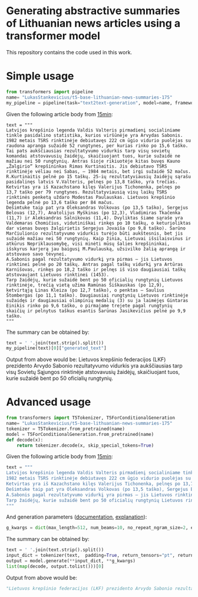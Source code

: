 # Generating abstractive summaries of Lithuanian news articles using a transformer model
This repository contains the code used in this work.

# Simple usage
```python
from transformers import pipeline
name= "LukasStankevicius/t5-base-lithuanian-news-summaries-175"
my_pipeline = pipeline(task="text2text-generation", model=name, framework="pt")
```
Given the following article body from [15min](https://www.15min.lt/24sek/naujiena/lietuva/tarp-penkiu-rezultatyviausiu-tsrs-rinktines-visu-laiku-zaideju-trys-lietuviai-875-1380030):
```
text = """
Latvijos krepšinio legenda Valdis Valteris pirmadienį socialiniame tinkle pasidalino statistika, kurios viršūnėje yra Arvydas Sabonis.
1982 metais TSRS rinktinėje debiutavęs 222 cm ūgio vidurio puolėjas su raudona apranga sužaidė 52 rungtynes, per kurias rinko po 15,6 taško. Tai pats aukščiausias rezultatyvumo vidurkis tarp visų sovietų komandai atstovavusių žaidėjų, skaičiuojant tuos, kurie sužaidė ne mažiau nei 50 rungtynių. Antras šioje rikiuotėje kitas buvęs Kauno „Žalgirio“ krepšininkas Rimas Kurtinaitis. Jis debiutavo TSRS rinktinėje vėliau nei Sabas, – 1984 metais, bet irgi sužaidė 52 mačus. R.Kurtinaitis pelnė po 15 taškų. 25-ių rezultatyviausių žaidėjų sąrašu pasidalinęs latvis V.Valteris, pelnęs po 13,8 taško, yra trečias.
Ketvirtas yra iš Kazachstano kilęs Valerijus Tichonenka, pelnęs po 13,7 taško per 79 rungtynes. Rezultatyviausią visų laikų TSRS rinktinės penketą uždaro Modestas Paulauskas. Lietuvos krepšinio legenda pelnė po 13,6 taško per 84 mačus.
Dešimtuke taip pat yra Oleksandras Volkovas (po 13,5 taško), Sergejus Belovas (12,7), Anatolijus Myškinas (po 12,3), Vladimiras Tkačenka (11,7) ir Aleksandras Salnikovas (11,4). Dvyliktas šiame sąraše yra Valdemaras Chomičius, vidutiniškai rinkęs po 10 taškų, o keturioliktas dar vienas buvęs žalgirietis Sergejus Jovaiša (po 9,8 taško). Šarūno Marčiulionio rezultatyvumo vidurkis turėjo būti aukštesnis, bet jis sužaidė mažiau nei 50 rungtynių. Kaip žinia, Lietuvai išsilaisvinus ir atkūrus Nepriklausomybę, visi minėti mūsų šalies krepšininkai, išskyrus karjerą jau baigusį M.Paulauską, užsivilko žalią aprangą ir atstovavo savo tėvynei.
A.Sabonis pagal rezultatyvumo vidurkį yra pirmas – jis Lietuvos rinktinei pelnė po 20 taškų. Antras pagal taškų vidurkį yra Artūras Karnišovas, rinkęs po 18,2 taško ir pelnęs iš viso daugiausiai taškų atstovaujant Lietuvos rinktinei (1453).
Tarp žaidėjų, kurie sužaidė bent po 50 oficialių rungtynių Lietuvos rinktinėje, trečią vietą užima Ramūnas Šiškauskas (po 12,9), ketvirtąją Linas Kleiza (po 12,7 taško), o penktas – Saulius Štombergas (po 11,1 taško). Daugiausiai rungtynių Lietuvos rinktinėje sužaidęs ir daugiausiai olimpinių medalių (3) su ja laimėjęs Gintaras Einikis rinko po 9,6 taško, o pirmajame trejete pagal rungtynių skaičių ir pelnytus taškus esantis Šarūnas Jasikevičius pelnė po 9,9 taško.
"""
```
The summary can be obtained by:
```python
text = ' '.join(text.strip().split())
my_pipeline(text)[0]["generated_text"]
```
Output from above would be:
Lietuvos krepšinio federacijos (LKF) prezidento Arvydo Sabonio rezultatyvumo vidurkis yra aukščiausias tarp visų Sovietų Sąjungos rinktinėje atstovavusių žaidėjų, skaičiuojant tuos, kurie sužaidė bent po 50 oficialių rungtynių.

# Advanced usage
```python
from transformers import T5Tokenizer, T5ForConditionalGeneration
name= "LukasStankevicius/t5-base-lithuanian-news-summaries-175"
tokenizer = T5Tokenizer.from_pretrained(name)
model = T5ForConditionalGeneration.from_pretrained(name)
def decode(x):
    return tokenizer.decode(x, skip_special_tokens=True)
```
Given the following article body from [15min](https://www.15min.lt/24sek/naujiena/lietuva/tarp-penkiu-rezultatyviausiu-tsrs-rinktines-visu-laiku-zaideju-trys-lietuviai-875-1380030):
```python
text = """
Latvijos krepšinio legenda Valdis Valteris pirmadienį socialiniame tinkle pasidalino statistika, kurios viršūnėje yra Arvydas Sabonis.
1982 metais TSRS rinktinėje debiutavęs 222 cm ūgio vidurio puolėjas su raudona apranga sužaidė 52 rungtynes, per kurias rinko po 15,6 taško. Tai pats aukščiausias rezultatyvumo vidurkis tarp visų sovietų komandai atstovavusių žaidėjų, skaičiuojant tuos, kurie sužaidė ne mažiau nei 50 rungtynių. Antras šioje rikiuotėje kitas buvęs Kauno „Žalgirio“ krepšininkas Rimas Kurtinaitis. Jis debiutavo TSRS rinktinėje vėliau nei Sabas, – 1984 metais, bet irgi sužaidė 52 mačus. R.Kurtinaitis pelnė po 15 taškų. 25-ių rezultatyviausių žaidėjų sąrašu pasidalinęs latvis V.Valteris, pelnęs po 13,8 taško, yra trečias.
Ketvirtas yra iš Kazachstano kilęs Valerijus Tichonenka, pelnęs po 13,7 taško per 79 rungtynes. Rezultatyviausią visų laikų TSRS rinktinės penketą uždaro Modestas Paulauskas. Lietuvos krepšinio legenda pelnė po 13,6 taško per 84 mačus.
Dešimtuke taip pat yra Oleksandras Volkovas (po 13,5 taško), Sergejus Belovas (12,7), Anatolijus Myškinas (po 12,3), Vladimiras Tkačenka (11,7) ir Aleksandras Salnikovas (11,4). Dvyliktas šiame sąraše yra Valdemaras Chomičius, vidutiniškai rinkęs po 10 taškų, o keturioliktas dar vienas buvęs žalgirietis Sergejus Jovaiša (po 9,8 taško). Šarūno Marčiulionio rezultatyvumo vidurkis turėjo būti aukštesnis, bet jis sužaidė mažiau nei 50 rungtynių. Kaip žinia, Lietuvai išsilaisvinus ir atkūrus Nepriklausomybę, visi minėti mūsų šalies krepšininkai, išskyrus karjerą jau baigusį M.Paulauską, užsivilko žalią aprangą ir atstovavo savo tėvynei.
A.Sabonis pagal rezultatyvumo vidurkį yra pirmas – jis Lietuvos rinktinei pelnė po 20 taškų. Antras pagal taškų vidurkį yra Artūras Karnišovas, rinkęs po 18,2 taško ir pelnęs iš viso daugiausiai taškų atstovaujant Lietuvos rinktinei (1453).
Tarp žaidėjų, kurie sužaidė bent po 50 oficialių rungtynių Lietuvos rinktinėje, trečią vietą užima Ramūnas Šiškauskas (po 12,9), ketvirtąją Linas Kleiza (po 12,7 taško), o penktas – Saulius Štombergas (po 11,1 taško). Daugiausiai rungtynių Lietuvos rinktinėje sužaidęs ir daugiausiai olimpinių medalių (3) su ja laimėjęs Gintaras Einikis rinko po 9,6 taško, o pirmajame trejete pagal rungtynių skaičių ir pelnytus taškus esantis Šarūnas Jasikevičius pelnė po 9,9 taško.
"""
```
And generation parameters ([documentation](https://huggingface.co/transformers/main_classes/model.html?highlight=generate#transformers.generation_utils.GenerationMixin.generate), [explanation](https://github.com/huggingface/blog/blob/master/notebooks/02_how_to_generate.ipynb)):
```python
g_kwargs = dict(max_length=512, num_beams=10, no_repeat_ngram_size=2, early_stopping=True)
```
The summary can be obtained by:
```python
text = ' '.join(text.strip().split())
input_dict = tokenizer(text,  padding=True, return_tensors="pt", return_attention_mask=True)
output = model.generate(**input_dict, **g_kwargs)
list(map(decode, output.tolist()))[0]
```
Output from above would be:
```python
"Lietuvos krepšinio federacijos (LKF) prezidento Arvydo Sabonio rezultatyvumo vidurkis yra aukščiausias tarp visų Sovietų Sąjungos rinktinėje atstovavusių žaidėjų, skaičiuojant tuos, kurie sužaidė bent po 50 oficialių rungtynių."
```
